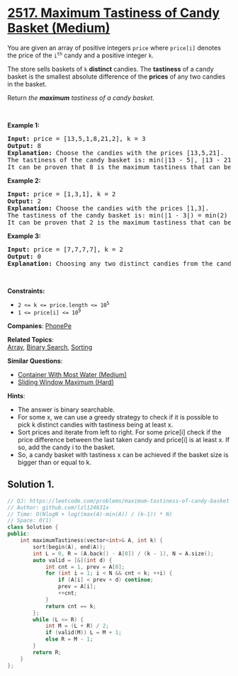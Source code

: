 # [2517. Maximum Tastiness of Candy Basket (Medium)](https://leetcode.com/problems/maximum-tastiness-of-candy-basket)

<p>You are given an array of positive integers <code>price</code> where <code>price[i]</code> denotes the price of the <code>i<sup>th</sup></code> candy and a positive integer <code>k</code>.</p>

<p>The store sells baskets of <code>k</code> <strong>distinct</strong> candies. The <strong>tastiness</strong> of a candy basket is the smallest absolute difference of the <strong>prices</strong> of any two candies in the basket.</p>

<p>Return <em>the <strong>maximum</strong> tastiness of a candy basket.</em></p>

<p>&nbsp;</p>
<p><strong class="example">Example 1:</strong></p>

<pre>
<strong>Input:</strong> price = [13,5,1,8,21,2], k = 3
<strong>Output:</strong> 8
<strong>Explanation:</strong> Choose the candies with the prices [13,5,21].
The tastiness of the candy basket is: min(|13 - 5|, |13 - 21|, |5 - 21|) = min(8, 8, 16) = 8.
It can be proven that 8 is the maximum tastiness that can be achieved.
</pre>

<p><strong class="example">Example 2:</strong></p>

<pre>
<strong>Input:</strong> price = [1,3,1], k = 2
<strong>Output:</strong> 2
<strong>Explanation:</strong> Choose the candies with the prices [1,3].
The tastiness of the candy basket is: min(|1 - 3|) = min(2) = 2.
It can be proven that 2 is the maximum tastiness that can be achieved.
</pre>

<p><strong class="example">Example 3:</strong></p>

<pre>
<strong>Input:</strong> price = [7,7,7,7], k = 2
<strong>Output:</strong> 0
<strong>Explanation:</strong> Choosing any two distinct candies from the candies we have will result in a tastiness of 0.
</pre>

<p>&nbsp;</p>
<p><strong>Constraints:</strong></p>

<ul>
	<li><code>2 &lt;= k &lt;= price.length &lt;= 10<sup>5</sup></code></li>
	<li><code>1 &lt;= price[i] &lt;= 10<sup>9</sup></code></li>
</ul>


**Companies**:
[PhonePe](https://leetcode.com/company/phonepe)

**Related Topics**:  
[Array](https://leetcode.com/tag/array), [Binary Search](https://leetcode.com/tag/binary-search), [Sorting](https://leetcode.com/tag/sorting)

**Similar Questions**:
* [Container With Most Water (Medium)](https://leetcode.com/problems/container-with-most-water)
* [Sliding Window Maximum (Hard)](https://leetcode.com/problems/sliding-window-maximum)

**Hints**:
* The answer is binary searchable.
* For some x, we can use a greedy strategy to check if it is possible to pick k distinct candies with tastiness being at least x.
* Sort prices and iterate from left to right. For some price[i] check if the price difference between the last taken candy and price[i] is at least x. If so, add the candy i to the basket.
* So, a candy basket with tastiness x can be achieved if the basket size is bigger than or equal to k.

## Solution 1.

```cpp
// OJ: https://leetcode.com/problems/maximum-tastiness-of-candy-basket
// Author: github.com/lzl124631x
// Time: O(NlogN + log((max(A)-min(A)) / (k-1)) * N)
// Space: O(1)
class Solution {
public:
    int maximumTastiness(vector<int>& A, int k) {
        sort(begin(A), end(A));
        int L = 0, R = (A.back() - A[0]) / (k - 1), N = A.size();
        auto valid = [&](int d) {
            int cnt = 1, prev = A[0];
            for (int i = 1; i < N && cnt < k; ++i) {
                if (A[i] < prev + d) continue;
                prev = A[i];
                ++cnt;
            }
            return cnt == k;
        };
        while (L <= R) {
            int M = (L + R) / 2;
            if (valid(M)) L = M + 1;
            else R = M - 1;
        }
        return R;
    }
};
```